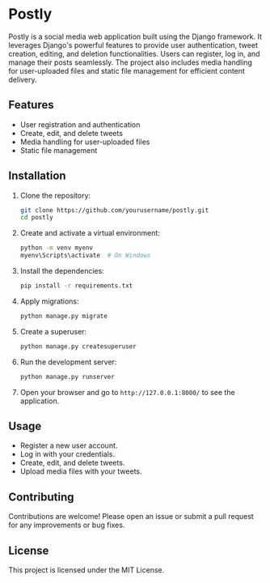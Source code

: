 # Postly

Postly is a social media web application built using the Django framework. It leverages Django's powerful features to provide user authentication, tweet creation, editing, and deletion functionalities. Users can register, log in, and manage their posts seamlessly. The project also includes media handling for user-uploaded files and static file management for efficient content delivery.

## Features

- User registration and authentication
- Create, edit, and delete tweets
- Media handling for user-uploaded files
- Static file management

## Installation

1. Clone the repository:
    ```bash
    git clone https://github.com/yourusername/postly.git
    cd postly
    ```

2. Create and activate a virtual environment:
    ```bash
    python -m venv myenv
    myenv\Scripts\activate  # On Windows
    ```

3. Install the dependencies:
    ```bash
    pip install -r requirements.txt
    ```

4. Apply migrations:
    ```bash
    python manage.py migrate
    ```

5. Create a superuser:
    ```bash
    python manage.py createsuperuser
    ```

6. Run the development server:
    ```bash
    python manage.py runserver
    ```

7. Open your browser and go to `http://127.0.0.1:8000/` to see the application.

## Usage

- Register a new user account.
- Log in with your credentials.
- Create, edit, and delete tweets.
- Upload media files with your tweets.

## Contributing

Contributions are welcome! Please open an issue or submit a pull request for any improvements or bug fixes.

## License

This project is licensed under the MIT License.
